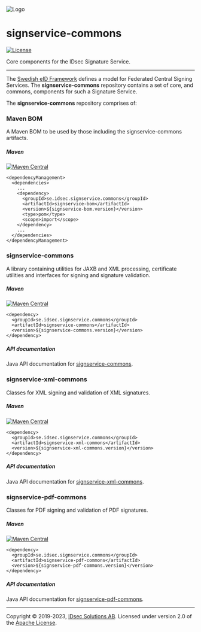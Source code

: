 ![Logo](https://idsec-solutions.github.io/signservice-integration-api/img/idsec.png)

# signservice-commons

[![License](https://img.shields.io/badge/License-Apache%202.0-blue.svg)](https://opensource.org/licenses/Apache-2.0) 

Core components for the IDsec Signature Service.

---

The [Swedish eID Framework](https://docs.swedenconnect.se/technical-framework/) defines a model for Federated Central Signing Services. The **signservice-commons** repository contains a set of core, and commons, components for such a Signature Service.

The **signservice-commons** repository comprises of:

### Maven BOM

A Maven BOM to be used by those including the signservice-commons artifacts.

##### Maven

[![Maven Central](https://maven-badges.herokuapp.com/maven-central/se.idsec.signservice.commons/signservice-bom/badge.svg)](https://maven-badges.herokuapp.com/maven-central/se.idsec.signservice.commons/signservice-bom)

```
<dependencyManagement>
  <dependencies>
    ...
    <dependency>
      <groupId>se.idsec.signservice.commons</groupId>
      <artifactId>signservice-bom</artifactId>
      <version>${signservice-bom.version}</version>
      <type>pom</type>
      <scope>import</scope>
    </dependency>
    ...
  </dependencies>
</dependencyManagement>
```

### signservice-commons

A library containing utilities for JAXB and XML processing, certificate utilities and interfaces for signing and signature validation. 

##### Maven

[![Maven Central](https://maven-badges.herokuapp.com/maven-central/se.idsec.signservice.commons/signservice-commons/badge.svg)](https://maven-badges.herokuapp.com/maven-central/se.idsec.signservice.commons/signservice-commons)


```
<dependency>
  <groupId>se.idsec.signservice.commons</groupId>
  <artifactId>signservice-commons</artifactId>
  <version>${signservice-commons.version}</version>
</dependency>
```

##### API documentation

Java API documentation for [signservice-commons](https://idsec-solutions.github.io/signservice-commons/javadoc/signservice-commons).

### signservice-xml-commons

Classes for XML signing and validation of XML signatures.

##### Maven

[![Maven Central](https://maven-badges.herokuapp.com/maven-central/se.idsec.signservice.commons/signservice-xml-commons/badge.svg)](https://maven-badges.herokuapp.com/maven-central/se.idsec.signservice.commons/signservice-xml-commons)

```
<dependency>
  <groupId>se.idsec.signservice.commons</groupId>
  <artifactId>signservice-xml-commons</artifactId>
  <version>${signservice-xml-commons.version}</version>
</dependency>
```

##### API documentation

Java API documentation for [signservice-xml-commons](https://idsec-solutions.github.io/signservice-commons/javadoc/xml-commons).

### signservice-pdf-commons

Classes for PDF signing and validation of PDF signatures.

##### Maven

[![Maven Central](https://maven-badges.herokuapp.com/maven-central/se.idsec.signservice.commons/signservice-pdf-commons/badge.svg)](https://maven-badges.herokuapp.com/maven-central/se.idsec.signservice.commons/signservice-pdf-commons)

```
<dependency>
  <groupId>se.idsec.signservice.commons</groupId>
  <artifactId>signservice-pdf-commons</artifactId>
  <version>${signservice-pdf-commons.version}</version>
</dependency>
```

##### API documentation

Java API documentation for [signservice-pdf-commons](https://idsec-solutions.github.io/signservice-commons/javadoc/pdf-commons).

---

Copyright &copy; 2019-2023, [IDsec Solutions AB](http://www.idsec.se). Licensed under version 2.0 of the [Apache License](http://www.apache.org/licenses/LICENSE-2.0).
